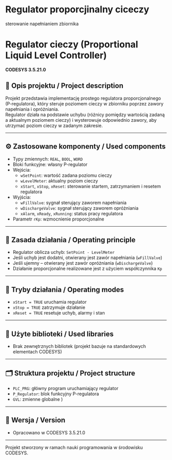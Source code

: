 # Regulator proporcjinalny ciceczy
sterowanie napełnianiem zbiornika
# Regulator cieczy (Proportional Liquid Level Controller)  
**CODESYS 3.5.21.0**

## 📌 Opis projektu / Project description

Projekt przedstawia implementację prostego regulatora proporcjonalnego (P-regulatora), który steruje poziomem cieczy w zbiorniku poprzez zawory napełniania i opróżniania.  
Regulator działa na podstawie uchybu (różnicy pomiędzy wartością zadaną a aktualnym poziomem cieczy) i wysterowuje odpowiednio zawory, aby utrzymać poziom cieczy w zadanym zakresie.

---

## ⚙️ Zastosowane komponenty / Used components

- Typy zmiennych: `REAL`, `BOOL`, `WORD`
- Bloki funkcyjne: własny P-regulator
- Wejścia:
  - `wSetPoint`: wartość zadana poziomu cieczy
  - `wLevelMeter`: aktualny poziom cieczy
  - `xStart`, `xStop`, `xReset`: sterowanie startem, zatrzymaniem i resetem regulatora
- Wyjścia:
  - `wFillValve`: sygnał sterujący zaworem napełniania
  - `wDischargeValve`: sygnał sterujący zaworem opróżniania
  - `xAlarm`, `xReady`, `xRunning`: status pracy regulatora
- Parametr `rKp`: wzmocnienie proporcjonalne

---

## 🔄 Zasada działania / Operating principle

- Regulator oblicza uchyb: `SetPoint - LevelMeter`
- Jeśli uchyb jest dodatni, otwierany jest zawór napełniania (`wFillValve`)
- Jeśli ujemny – otwierany jest zawór opróżniania (`wDischargeValve`)
- Działanie proporcjonalne realizowane jest z użyciem współczynnika `Kp`

---

## 🧪 Tryby działania / Operating modes

- `xStart = TRUE` uruchamia regulator
- `xStop = TRUE` zatrzymuje działanie
- `xReset = TRUE` resetuje uchyb, alarmy i stan

---

## 🧰 Użyte biblioteki / Used libraries

- Brak zewnętrznych bibliotek (projekt bazuje na standardowych elementach CODESYS)

---

## 🗂️ Struktura projektu / Project structure

- `PLC_PRG`: główny program uruchamiający regulator
- `P_Regulator`: blok funkcyjny P-regulatora
- `GVL`: zmienne globalne )

---

## 📎 Wersja / Version

- Opracowano w CODESYS 3.5.21.0

---



Projekt stworzony w ramach nauki programowania w środowisku CODESYS.
